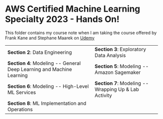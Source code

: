 # AWS Certified Machine Learning Specialty 2023 - Hands On!


This folder contains my course note when I am taking the course offered by Frank Kane and Stephane Maarek on [Udemy](https://www.udemy.com/course/aws-machine-learning/)


|  |  |
| :-------------------- | :-------------------- |
| **Section 2**: Data Engineering  | **Section 3**: Exploratory Data Analysis |
|  **Section 4**: Modeling -- General Deep Learning and Machine Learning | **Section 5**: Modeling -- Amazon Sagemaker |
|  **Section 6**: Modeling -- High-Level ML Services | **Section 7**: Modeling -- Wrapping Up & Lab Activity |
|  **Section 8**: ML Implementation and Operations ||
